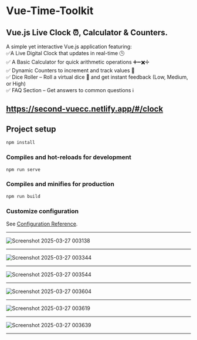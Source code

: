 # Vue-Time-Toolkit

## Vue.js Live Clock ⏰, Calculator & Counters. <br />
A simple yet interactive Vue.js application featuring: <br />
✅A Live Digital Clock that updates in real-time 🕒<br /> 
✅ A Basic Calculator for quick arithmetic operations ➕➖✖️➗<br /> 
✅ Dynamic Counters to increment and track values 🔢<br /> 
✅ Dice Roller – Roll a virtual dice 🎲 and get instant feedback (Low, Medium, or High)<br /> 
✅ FAQ Section – Get answers to common questions ℹ️

## https://second-vuecc.netlify.app/#/clock

## Project setup
```
npm install
```

### Compiles and hot-reloads for development
```
npm run serve
```

### Compiles and minifies for production
```
npm run build
```

### Customize configuration
See [Configuration Reference](https://cli.vuejs.org/config/).<hr />

![Screenshot 2025-03-27 003138](https://github.com/user-attachments/assets/1e7bb5a6-7a1c-4983-87bf-95b51c0045a3)<hr />
![Screenshot 2025-03-27 003344](https://github.com/user-attachments/assets/d91cc159-6238-4da8-b66b-65667a75d657)<hr />
![Screenshot 2025-03-27 003544](https://github.com/user-attachments/assets/4dc3f8cc-32fc-4451-aae9-732879901857)<hr />
![Screenshot 2025-03-27 003604](https://github.com/user-attachments/assets/35ab4257-bef4-4474-a06c-ee2831971c4a)<hr />
![Screenshot 2025-03-27 003619](https://github.com/user-attachments/assets/ada49ba7-7e2b-49e4-a7ae-7ced6c71dd8c)<hr />
![Screenshot 2025-03-27 003639](https://github.com/user-attachments/assets/73947178-d4eb-4dda-a089-f6405061a5c2)<hr />

